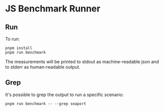 # JS Benchmark Runner

## Run

To run:

```shell
pnpm install
pnpm run benchmark
```

The measurements will be printed to stdout as machine-readable json and to stderr as human-readable output.

## Grep

It's possible to grep the output to run a specific scenario:

```shell
pnpm run benchmark -- --grep seaport
```
